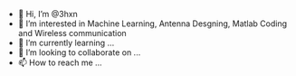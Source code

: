 - 👋 Hi, I’m @3hxn
- 👀 I’m interested in Machine Learning, Antenna Desgning, Matlab Coding and Wireless communication
- 🌱 I’m currently learning ...
- 💞️ I’m looking to collaborate on ...
- 📫 How to reach me ...

<!---
3hxn/3hxn is a ✨ special ✨ repository because its `README.md` (this file) appears on your GitHub profile.
You can click the Preview link to take a look at your changes.
--->
